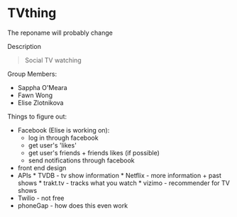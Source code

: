 TVthing
=======

The reponame will probably change

Description
> Social TV watching 

Group Members:
>     
* Sappha O'Meara 
* Fawn Wong
* Elise Zlotnikova

Things to figure out:
>
* Facebook (Elise is working on): 
  * log in through facebook
  * get user's 'likes' 
  * get user's friends + friends likes (if possible) 
  * send notifications through facebook 
* front end design
* APIs
      * TVDB - tv show information
      * Netflix - more information + past shows
      * trakt.tv - tracks what you watch
      * vizimo - recommender for TV shows
* Twilio - not free 
* phoneGap - how does this even work
